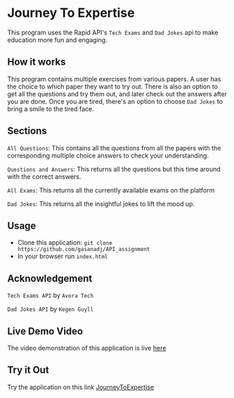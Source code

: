 # Journey To Expertise

This program uses the Rapid API's `Tech Exams` and `Dad Jokes` api to make education more fun and engaging.

## How it works
This program contains multiple exercises from various papers. A user has the choice to which paper they want to try out. There is also an option to get all the questions and try them out, and later check out the answers after you are done. Once you are tired, there's an option to choose `Dad Jokes` to bring a smile to the tired face.

## Sections

`All Questions`: This contains all the questions from all the papers with the corresponding multiple choice answers to check your understanding.

`Questions and Answers`: This returns all the questions but this time around with the correct answers.

`All Exams`: This returns all the currently available exams on the platform

`Dad Jokes`: This returns all the insightful jokes to lift the mood up.

## Usage
- Clone this application: `git clone https://github.com/gasanadj/API_assignment`
- In your browser run `index.html`

## Acknowledgement
`Tech Exams API` by `Avora Tech`


`Dad Jokes API` by `Kegen Guyll`

## Live Demo Video
The video demonstration of this application is live [here]('https://www.loom.com/share/96bc36a900684197848ee552ba69db62?sid=43c50ac6-afad-4197-b544-b3473d1478ac')

## Try it Out
Try the application on this link [JourneyToExpertise]('https://gasanadj.github.io/API_assignment/')
